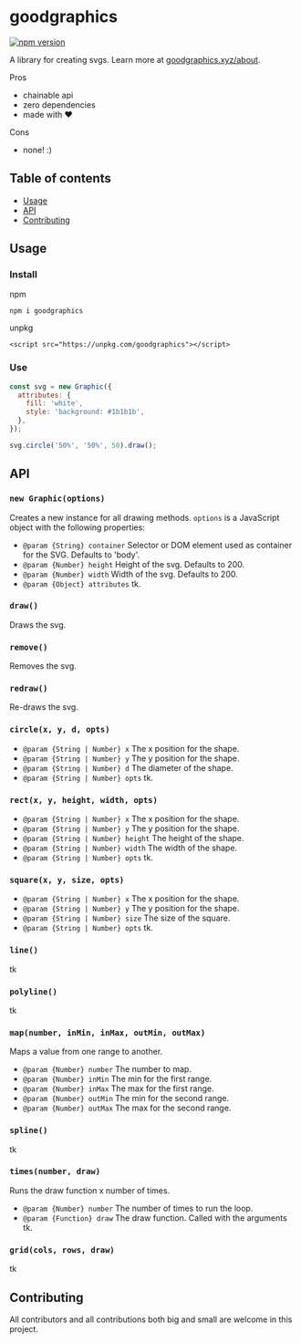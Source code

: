# goodgraphics

[![npm version](https://badge.fury.io/js/goodgraphics.svg)](https://badge.fury.io/js/goodgraphics)

A library for creating svgs. Learn more at [goodgraphics.xyz/about](https://goodgraphics.xyz/about).

Pros

- chainable api
- zero dependencies
- made with ❤️

Cons

- none! :)

## Table of contents

- [Usage](#usage)
- [API](#api)
- [Contributing](#contributing)

## Usage

### Install

npm

```
npm i goodgraphics
```

unpkg

```
<script src="https://unpkg.com/goodgraphics"></script>
```

### Use

```js
const svg = new Graphic({
  attributes: {
    fill: 'white',
    style: 'background: #1b1b1b',
  },
});

svg.circle('50%', '50%', 50).draw();
```

## API

### `new Graphic(options)`

Creates a new instance for all drawing methods. `options` is a JavaScript object with the following properties:

- `@param {String} container` Selector or DOM element used as container for the SVG. Defaults to 'body'.
- `@param {Number} height` Height of the svg. Defaults to 200.
- `@param {Number} width` Width of the svg. Defaults to 200.
- `@param {Object} attributes` tk.

### `draw()`

Draws the svg.

### `remove()`

Removes the svg.

### `redraw()`

Re-draws the svg.

### `circle(x, y, d, opts)`

- `@param {String | Number} x` The x position for the shape.
- `@param {String | Number} y` The y position for the shape.
- `@param {String | Number} d` The diameter of the shape.
- `@param {String | Number} opts` tk.

### `rect(x, y, height, width, opts)`

- `@param {String | Number} x` The x position for the shape.
- `@param {String | Number} y` The y position for the shape.
- `@param {String | Number} height` The height of the shape.
- `@param {String | Number} width` The width of the shape.
- `@param {String | Number} opts` tk.

### `square(x, y, size, opts)`

- `@param {String | Number} x` The x position for the shape.
- `@param {String | Number} y` The y position for the shape.
- `@param {String | Number} size` The size of the square.
- `@param {String | Number} opts` tk.

### `line()`

tk

### `polyline()`

tk

### `map(number, inMin, inMax, outMin, outMax)`

Maps a value from one range to another.

- `@param {Number} number` The number to map.
- `@param {Number} inMin` The min for the first range.
- `@param {Number} inMax` The max for the first range.
- `@param {Number} outMin` The min for the second range.
- `@param {Number} outMax` The max for the second range.

### `spline()`

tk

### `times(number, draw)`

Runs the draw function x number of times.

- `@param {Number} number` The number of times to run the loop.
- `@param {Function} draw` The draw function. Called with the arguments tk.

### `grid(cols, rows, draw)`

tk

## Contributing

All contributors and all contributions both big and small are welcome in this project.
